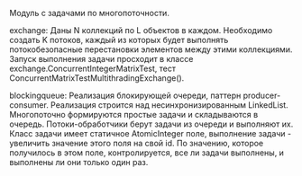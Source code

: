 Модуль с задачами по многопоточности.

exchange:
Даны N коллекций по L объектов в каждом. Необходимо создать K потоков, каждый из которых будет выполнять потокобезопасные перестановки элементов между этими коллекциями.
Запуск выполнения задачи просходит в классе exchange.ConcurrentIntegerMatrixTest, тест ConcurrentMatrixTestMultithradingExchange().

blockingqueue:
Реализация блокирующей очереди, паттерн producer-consumer. Реализация строится над несинхронизированным LinkedList. Многопоточно формируются простые задачи и складываются в очередь. Потоки-обработчики берут задачи из очереди и выполняют их. Класс задачи имеет статичное AtomicInteger поле, выполнение задачи - увеличить значение этого поля на свой id. По значению, которое получилось в этом поле, контролируется, все ли задачи выполнены, и выполнены ли они только один раз.